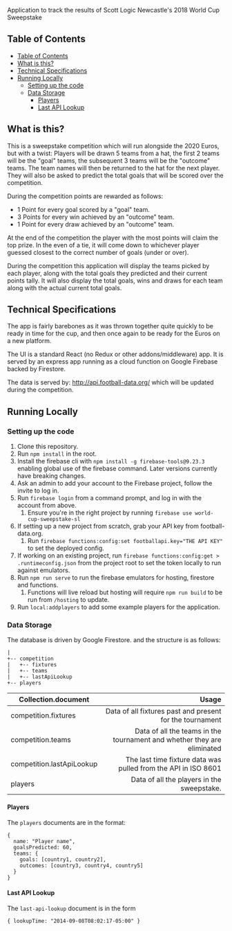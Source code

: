 Application to track the results of Scott Logic Newcastle's 2018 World Cup Sweepstake

## Table of Contents

- [Table of Contents](#table-of-contents)
- [What is this?](#what-is-this)
- [Technical Specifications](#technical-specifications)
- [Running Locally](#running-locally)
  - [Setting up the code](#setting-up-the-code)
  - [Data Storage](#data-storage)
    - [Players](#players)
    - [Last API Lookup](#last-api-lookup)

## What is this?

This is a sweepstake competition which will run alongside the 2020 Euros, but with a twist:
Players will be drawn 5 teams from a hat, the first 2 teams will be the "goal" teams, the subsequent 3 teams will be the "outcome" teams. The team names will then be returned to the hat for the next player. They will also be asked to predict the total goals that will be scored over the competition.

During the competition points are rewarded as follows:

- 1 Point for every goal scored by a "goal" team.
- 3 Points for every win achieved by an "outcome" team.
- 1 Point for every draw achieved by an "outcome" team.

At the end of the competition the player with the most points will claim the top prize. In the even of a tie, it will come down to whichever player guessed closest to the correct number of goals (under or over).

During the competition this application will display the teams picked by each player, along with the total goals they predicted and their current points tally. It will also display the total goals, wins and draws for each team along with the actual current total goals.

## Technical Specifications

The app is fairly barebones as it was thrown together quite quickly to be ready in time for the cup, and then once again to be ready for the Euros on a new platform.

The UI is a standard React (no Redux or other addons/middleware) app. It is served by an express app running as a cloud function on Google Firebase backed by Firestore.

The data is served by: http://api.football-data.org/ which will be updated during the competition.

## Running Locally

### Setting up the code

1. Clone this repository.
2. Run `npm install` in the root.
3. Install the firebase cli with `npm install -g firebase-tools@9.23.3` enabling global use of the firebase command. Later versions currently have breaking changes.
4. Ask an admin to add your account to the Firebase project, follow the invite to log in.
5. Run `firebase login` from a command prompt, and log in with the account from above.
   1. Ensure you're in the right project by running `firebase use world-cup-sweepstake-sl`
6. If setting up a new project from scratch, grab your API key from football-data.org.
   1. Run `firebase functions:config:set footballapi.key="THE API KEY"` to set the deployed config.
7. If working on an existing project, run `firebase functions:config:get > .runtimeconfig.json` from the project root to set the token locally to run against emulators.
8. Run `npm run serve` to run the firebase emulators for hosting, firestore and functions.
   1. Functions will live reload but hosting will require `npm run build` to be run from `/hosting` to update.
9. Run `local:addplayers` to add some example players for the application.

### Data Storage

The database is driven by Google Firestore. and the structure is as follows:

```
|
+-- competition
|   +-- fixtures
|   +-- teams
|   +-- lastApiLookup
+-- players
```

| Collection.document       |                                                                   Usage |
| ------------------------- | ----------------------------------------------------------------------: |
| competition.fixtures      |                Data of all fixtures past and present for the tournament |
| competition.teams         | Data of all the teams in the tournament and whether they are eliminated |
| competition.lastApiLookup |          The last time fixture data was pulled from the API in ISO 8601 |
| players                   |                              Data of all the players in the sweepstake. |

#### Players

The `players` documents are in the format:

```
{
  name: "Player name",
  goalsPredicted: 60,
  teams: {
    goals: [country1, country2],
    outcomes: [country3, country4, country5]
  }
}
```

#### Last API Lookup

The `last-api-lookup` document is in the form

`{ lookupTime: "2014-09-08T08:02:17-05:00" }`
